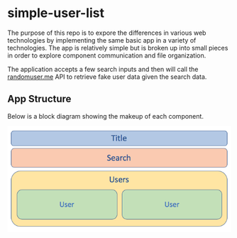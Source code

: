 # simple-user-list
The purpose of this repo is to expore the differences in various web technologies by implementing the same basic app in a variety of technologies.  The app is relatively simple but is broken up into small pieces in order to explore component communication and file organization.

The application accepts a few search inputs and then will call the [randomuser.me](https://randomuser.me/) API to retrieve fake user data given the search data.


## App Structure
Below is a block diagram showing the makeup of each component.

![app diagram](https://github.com/dstanich/simple-user-list/blob/master/diagram.png)
